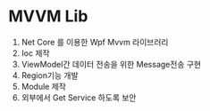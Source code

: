 # MVVM Lib

1. Net Core 를 이용한 Wpf Mvvm 라이브러리
2. Ioc 제작
3. ViewModel간 데이터 전송을 위한 Message전송 구현
4. Region기능 개발
5. Module 제작 
6. 외부에서 Get Service 하도록 보안
